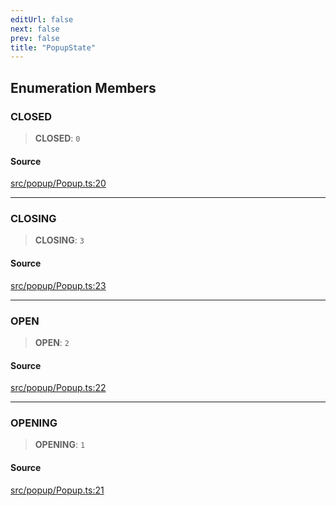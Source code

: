 ```yaml
---
editUrl: false
next: false
prev: false
title: "PopupState"
---
```


## Enumeration Members

### CLOSED

> **CLOSED**: `0`

#### Source

[src/popup/Popup.ts:20](https://github.com/relishinc/dill-pixel/blob/10f512f7f577ca5e74162827f11215b28df5ca97/src/popup/Popup.ts#L20)

***

### CLOSING

> **CLOSING**: `3`

#### Source

[src/popup/Popup.ts:23](https://github.com/relishinc/dill-pixel/blob/10f512f7f577ca5e74162827f11215b28df5ca97/src/popup/Popup.ts#L23)

***

### OPEN

> **OPEN**: `2`

#### Source

[src/popup/Popup.ts:22](https://github.com/relishinc/dill-pixel/blob/10f512f7f577ca5e74162827f11215b28df5ca97/src/popup/Popup.ts#L22)

***

### OPENING

> **OPENING**: `1`

#### Source

[src/popup/Popup.ts:21](https://github.com/relishinc/dill-pixel/blob/10f512f7f577ca5e74162827f11215b28df5ca97/src/popup/Popup.ts#L21)
